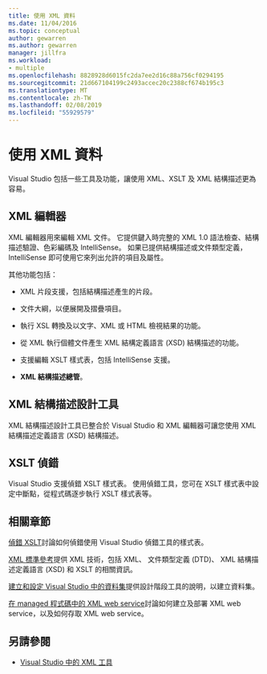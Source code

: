 ```yaml
---
title: 使用 XML 資料
ms.date: 11/04/2016
ms.topic: conceptual
author: gewarren
ms.author: gewarren
manager: jillfra
ms.workload:
- multiple
ms.openlocfilehash: 8828928d6015fc2da7ee2d16c88a756cf0294195
ms.sourcegitcommit: 21d667104199c2493accec20c2388cf674b195c3
ms.translationtype: MT
ms.contentlocale: zh-TW
ms.lasthandoff: 02/08/2019
ms.locfileid: "55929579"
---
```

# <a name="working-with-xml-data"></a>使用 XML 資料

Visual Studio 包括一些工具及功能，讓使用 XML、XSLT 及 XML 結構描述更為容易。

## <a name="xml-editor"></a>XML 編輯器

XML 編輯器用來編輯 XML 文件。 它提供鍵入時完整的 XML 1.0 語法檢查、結構描述驗證、色彩編碼及 IntelliSense。 如果已提供結構描述或文件類型定義，IntelliSense 即可使用它來列出允許的項目及屬性。

其他功能包括：

- XML 片段支援，包括結構描述產生的片段。

- 文件大綱，以便展開及摺疊項目。

- 執行 XSL 轉換及以文字、XML 或 HTML 檢視結果的功能。

- 從 XML 執行個體文件產生 XML 結構定義語言 (XSD) 結構描述的功能。

- 支援編輯 XSLT 樣式表，包括 IntelliSense 支援。

- **XML 結構描述總管**。

## <a name="xml-schema-designer"></a>XML 結構描述設計工具

XML 結構描述設計工具已整合於 Visual Studio 和 XML 編輯器可讓您使用 XML 結構描述定義語言 (XSD) 結構描述。

## <a name="xslt-debugging"></a>XSLT 偵錯

Visual Studio 支援偵錯 XSLT 樣式表。 使用偵錯工具，您可在 XSLT 樣式表中設定中斷點，從程式碼逐步執行 XSLT 樣式表等。

## <a name="related-sections"></a>相關章節

[偵錯 XSLT](../xml-tools/debugging-xslt.md)討論如何偵錯使用 Visual Studio 偵錯工具的樣式表。

[XML 標準參考](https://msdn.microsoft.com/79c78508-c9d0-423a-a00f-672e855de401)提供 XML 技術，包括 XML、 文件類型定義 (DTD)、 XML 結構描述定義語言 (XSD) 和 XSLT 的相關資訊。

[建立和設定 Visual Studio 中的資料集](../data-tools/create-and-configure-datasets-in-visual-studio.md)提供設計階段工具的說明，以建立資料集。

[在 managed 程式碼中的 XML web service](/previous-versions/visualstudio/visual-studio-2008/xy59yt45\(v\=vs.90\))討論如何建立及部署 XML web service，以及如何存取 XML web service。

## <a name="see-also"></a>另請參閱

- [Visual Studio 中的 XML 工具](../xml-tools/xml-tools-in-visual-studio.md)